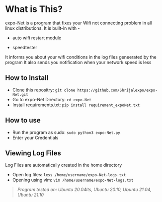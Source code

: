 # What is This?
expo-Net is a program that fixes your Wifi not connecting problem in all linux distributions.
It is built-in with -

- auto wifi restart module

- speedtester

It informs you about your wifi conditions in the log files geneerated by the program
It also sends you notification when your network speed is less

## How to Install

- Clone this repositry: `git clone https://github.com/Shrijalexpo/expo-Net.git`
- Go to expo-Net Directory: `cd expo-Net`
- Install requirements.txt: `pip install requirement_expoNet.txt`

## How to use
- Run the program as sudo: `sudo python3 expo-Net.py`
- Enter your Credentials

## Viewing Log Files
Log Files are automatically created in the home directory
- Open log files: `less /home/username/expo-Net-logs.txt`
- Opening using vim: `vim /home/username/expo-Net-logs.txt`


> *Program tested on: Ubuntu 20.04lts, Ubuntu 20.10, Ubuntu 21.04, Ubuntu 21.10*
